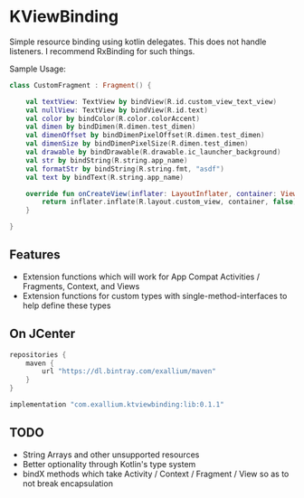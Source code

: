 # KViewBinding

Simple resource binding using kotlin delegates.  This does not handle listeners.  I recommend RxBinding for such things.

Sample Usage:

```kotlin
class CustomFragment : Fragment() {

    val textView: TextView by bindView(R.id.custom_view_text_view)
    val nullView: TextView by bindView(R.id.text)
    val color by bindColor(R.color.colorAccent)
    val dimen by bindDimen(R.dimen.test_dimen)
    val dimenOffset by bindDimenPixelOffset(R.dimen.test_dimen)
    val dimenSize by bindDimenPixelSize(R.dimen.test_dimen)
    val drawable by bindDrawable(R.drawable.ic_launcher_background)
    val str by bindString(R.string.app_name)
    val formatStr by bindString(R.string.fmt, "asdf")
    val text by bindText(R.string.app_name)

    override fun onCreateView(inflater: LayoutInflater, container: ViewGroup?, savedInstanceState: Bundle?): View? {
        return inflater.inflate(R.layout.custom_view, container, false)
    }

}
```

## Features

* Extension functions which will work for App Compat Activities / Fragments, Context, and Views
* Extension functions for custom types with single-method-interfaces to help define these types

## On JCenter

```groovy
repositories { 
    maven { 
        url "https://dl.bintray.com/exallium/maven" 
    }
}

implementation "com.exallium.ktviewbinding:lib:0.1.1"
```

## TODO

* String Arrays and other unsupported resources
* Better optionality through Kotlin's type system
* bindX methods which take Activity / Context / Fragment / View so as to not break encapsulation